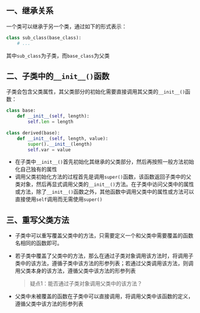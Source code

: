 ## 一、继承关系

一个类可以继承于另一个类，通过如下的形式表示：

```python
class sub_class(base_class):
    # ...
```

其中`sub_class`为子类，而`base_class`为父类



## 二、子类中的`__init__()`函数

子类会包含父类属性，其父类部分的初始化需要直接调用其父类的`__init__()`函数：

```python
class base:
    def __init__(self, length):
        self.len = length
        
class derived(base):
    def __init__(self, length, value):
        super().__init__(length)
        self.var = value
```

- 在子类中`__init__()`首先初始化其继承的父类部分，然后再按照一般方法初始化自己独有的属性
- 调用父类初始化方法的过程首先是调用`super()`函数，该函数返回子类中的父类对象，然后再显式调用父类的`__init__()`方法。在子类中访问父类中的属性或方法，除了`__init__()`函数之外，其他函数中调用父类中的属性或方法可以直接使用`self`调用而无需使用`super()`



## 三、重写父类方法

- 子类中可以重写覆盖父类中的方法，只需要定义一个和父类中需要覆盖的函数名相同的函数即可。

- 若子类中覆盖了父类中的方法，那么在通过子类对象调用该方法时，将调用子类中的该方法，遵循子类中该方法的形参列表；若通过父类调用该方法，则调用父类本身的该方法，遵循父类中该方法的形参列表

  > 疑点1：能否通过子类对象调用父类中的该方法？

- 父类中未被覆盖的函数在子类中可以直接调用，将调用父类中该函数的定义，遵循父类中该方法的形参列表

